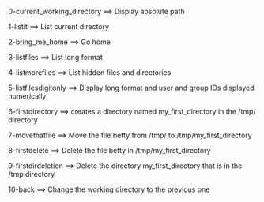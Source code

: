0-current_working_directory ==> Display absolute path

1-listit ==> List current directory

2-bring_me_home ==> Go home

3-listfiles ==> List long format

4-listmorefiles ==> List hidden files and directories

5-listfilesdigitonly ==> Display long format and user and group IDs displayed numerically

6-firstdirectory ==> creates a directory named my_first_directory in the /tmp/ directory

7-movethatfile ==> Move the file betty from /tmp/ to /tmp/my_first_directory

8-firstdelete ==> Delete the file betty in /tmp/my_first_directory

9-firstdirdeletion ==> Delete the directory my_first_directory that is in the /tmp directory

10-back ==> Change the working directory to the previous one